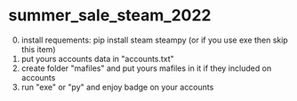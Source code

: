 # summer_sale_steam_2022
0. install requements: pip install steam steampy (or if you use exe then skip this item)
1. put yours accounts data in "accounts.txt"
2. create folder "mafiles" and put yours mafiles in it if they included on accounts
3. run "exe" or "py" and enjoy badge on your accounts
